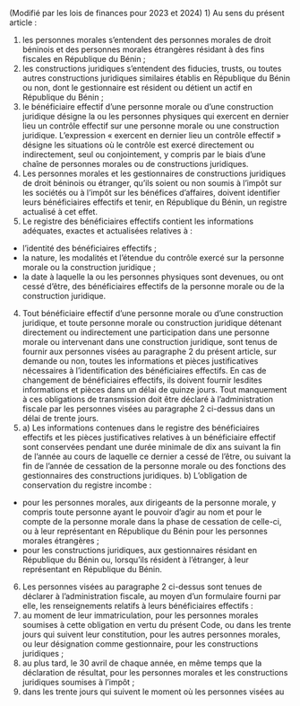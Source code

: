 (Modifié par les lois de finances pour 2023 et 2024) 1) Au sens du présent article :
1) les personnes morales s’entendent des personnes morales de droit béninois
et des personnes morales étrangères résidant à des fins fiscales en République du Bénin ;
2) les constructions juridiques s’entendent des fiducies, trusts, ou toutes autres
constructions  juridiques  similaires  établis  en  République  du  Bénin  ou  non,  dont  le gestionnaire est résident ou détient un actif en République du Bénin ;
3) le  bénéficiaire  effectif  d’une  personne  morale  ou  d’une  construction
juridique désigne la ou les personnes physiques qui exercent en dernier lieu un contrôle effectif sur une personne morale ou une construction juridique. L’expression « exercent en dernier lieu un contrôle effectif » désigne les situations où le contrôle est exercé directement ou indirectement, seul ou conjointement, y compris par le biais d’une chaîne de personnes morales ou de constructions juridiques.
2) Les personnes morales et les gestionnaires de constructions juridiques de droit
béninois ou étranger, qu’ils soient ou non soumis à l’impôt sur les sociétés ou à l’impôt sur les bénéfices d’affaires, doivent identifier leurs bénéficiaires effectifs et tenir, en République du Bénin, un registre actualisé à cet effet.
3) Le registre des bénéficiaires effectifs contient les informations adéquates, exactes
et actualisées relatives à :
- l’identité des bénéficiaires effectifs ;
- la nature, les modalités et l’étendue du contrôle exercé sur la personne morale
ou la construction juridique ;
- la date à laquelle la ou les personnes physiques sont devenues, ou ont cessé
d’être, des bénéficiaires effectifs de la personne morale ou de la construction juridique.
4) Tout bénéficiaire effectif d’une personne morale ou d’une construction juridique,
et  toute  personne  morale  ou  construction  juridique  détenant  directement  ou indirectement une participation dans une personne morale ou intervenant dans une construction juridique, sont tenus de fournir aux personnes visées au paragraphe 2 du présent  article,  sur  demande  ou  non,  toutes  les  informations  et  pièces  justificatives nécessaires  à  l’identification  des  bénéficiaires  effectifs.  En  cas  de  changement  de bénéficiaires effectifs, ils doivent fournir lesdites informations et pièces dans un délai de quinze jours. Tout manquement à ces obligations de transmission doit être déclaré à l’administration fiscale par les personnes visées au paragraphe 2 ci-dessus dans un délai de trente jours.
5) a) Les informations contenues dans le registre des bénéficiaires effectifs et les
pièces justificatives relatives à un bénéficiaire effectif sont conservées pendant une durée minimale de dix ans suivant la fin de l’année au cours de laquelle ce dernier a cessé de l’être, ou suivant la fin de l’année de cessation de la personne morale ou des fonctions des gestionnaires des constructions juridiques.
b) L’obligation de conservation du registre incombe :
- pour les personnes morales, aux dirigeants de la personne morale, y compris
toute personne ayant le pouvoir d’agir au nom et pour le compte de la personne morale
dans la phase de cessation de celle-ci, ou à leur représentant en République du Bénin pour les personnes morales étrangères ;
- pour les constructions juridiques, aux gestionnaires résidant en République du
Bénin ou, lorsqu’ils résident à l’étranger, à leur représentant en République du Bénin.
6) Les  personnes  visées  au  paragraphe  2  ci-dessus  sont  tenues  de  déclarer  à
l’administration fiscale, au moyen d’un formulaire fourni par elle, les renseignements relatifs à leurs bénéficiaires effectifs :
1) au moment de leur immatriculation, pour les personnes morales soumises à
cette  obligation  en  vertu  du  présent  Code,  ou  dans  les  trente  jours  qui  suivent  leur constitution, pour les autres personnes morales, ou leur désignation comme gestionnaire, pour les constructions juridiques ;
2) au  plus  tard,  le  30  avril  de  chaque  année,  en  même  temps  que  la
déclaration de résultat, pour les personnes morales et les constructions juridiques soumises à l’impôt ;
3) dans  les  trente  jours  qui  suivent  le  moment  où  les  personnes  visées  au